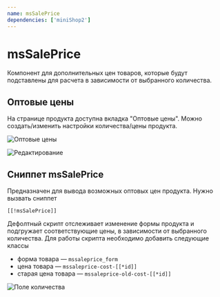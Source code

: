 ```yaml
---
name: msSalePrice
dependencies: ['miniShop2']
---
```


# msSalePrice

Компонент для дополнительных цен товаров, которые будут подставлены для расчета в зависимости от выбранного количества.

## Оптовые цены

На странице продукта доступна вкладка "Оптовые цены". Можно создать/изменить настройки количества/цены продукта.

![Оптовые цены](https://file.modx.pro/files/7/a/0/7a02cd74733318595bf06511e9ffb96f.png)

![Редактирование](https://file.modx.pro/files/a/3/4/a342a53328fcbee4cc9336901e232787.png)

## Сниппет msSalePrice

Предназначен для вывода возможных оптовых цен продукта. Нужно вызвать сниппет

```modx
[[!msSalePrice]]
```

Дефолтный скрипт отслеживает изменение формы продукта и подгружает соответствующие цены, в зависимости от выбранного количества.
Для работы скрипта необходимо добавить следующие классы

- форма товара — `mssaleprice_form`
- цена товара — `mssaleprice-cost-[[*id]]`
- старая цена товара — `mssaleprice-old-cost-[[*id]]`

![Поле количества](https://file.modx.pro/files/9/b/7/9b7cb346817b3e8e8a15075c7cfe31ee.png)
